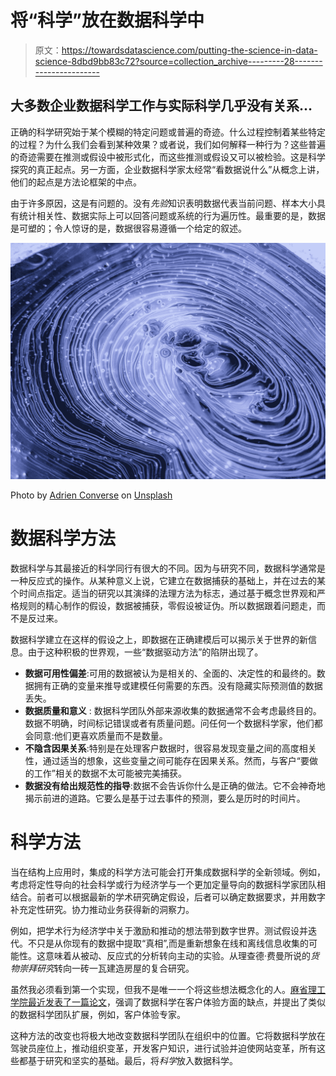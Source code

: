# 将“科学”放在数据科学中

> 原文：<https://towardsdatascience.com/putting-the-science-in-data-science-8dbd9bb83c72?source=collection_archive---------28----------------------->

## 大多数企业数据科学工作与实际科学几乎没有关系…

正确的科学研究始于某个模糊的特定问题或普遍的奇迹。什么过程控制着某些特定的过程？为什么我们会看到某种效果？或者说，我们如何解释一种行为？这些普遍的奇迹需要在推测或假设中被形式化，而这些推测或假设又可以被检验。这是科学探究的真正起点。另一方面，企业数据科学家太经常“看数据说什么”从概念上讲，他们的起点是方法论框架的中点。

由于许多原因，这是有问题的。没有*先验*知识表明数据代表当前问题、样本大小具有统计相关性、数据实际上可以回答问题或系统的行为遍历性。最重要的是，数据是可塑的；令人惊讶的是，数据很容易遵循一个给定的叙述。

![](img/b2cba47be32287e38c8d38ba1f023f3f.png)

Photo by [Adrien Converse](https://unsplash.com/@lurm?utm_source=medium&utm_medium=referral) on [Unsplash](https://unsplash.com?utm_source=medium&utm_medium=referral)

# **数据科学方法**

数据科学与其最接近的科学同行有很大的不同。因为与研究不同，数据科学通常是一种反应式的操作。从某种意义上说，它建立在数据捕获的基础上，并在过去的某个时间点指定。适当的研究以其演绎的法理方法为标志，通过基于概念世界观和严格规则的精心制作的假设，数据被捕获，零假设被证伪。所以数据跟着问题走，而不是反过来。

数据科学建立在这样的假设之上，即数据在正确建模后可以揭示关于世界的新信息。由于这种积极的世界观，一些“数据驱动方法”的陷阱出现了。

*   **数据可用性偏差**:可用的数据被认为是相关的、全面的、决定性的和最终的。数据拥有正确的变量来推导或建模任何需要的东西。没有隐藏实际预测值的数据丢失。
*   **数据质量和意义** : 数据科学团队外部来源收集的数据通常不会考虑最终目的。数据不明确，时间标记错误或者有质量问题。问任何一个数据科学家，他们都会同意:他们更喜欢质量而不是数量。
*   **不隐含因果关系**:特别是在处理客户数据时，很容易发现变量之间的高度相关性，通过适当的想象，这些变量之间可能存在因果关系。然而，与客户“要做的工作”相关的数据不太可能被完美捕获。
*   **数据没有给出规范性的指导**:数据不会告诉你什么是正确的做法。它不会神奇地揭示前进的道路。它要么是基于过去事件的预测，要么是历时的时间片。

# **科学方法**

当在结构上应用时，集成的科学方法可能会打开集成数据科学的全新领域。例如，考虑将定性导向的社会科学或行为经济学与一个更加定量导向的数据科学家团队相结合。前者可以根据最新的学术研究确定假设，后者可以确定数据要求，并用数字补充定性研究。协力推动业务获得新的洞察力。

例如，把学术行为经济学中关于激励和推动的想法带到数字世界。测试假设并迭代。不只是从你现有的数据中提取“真相”,而是重新想象在线和离线信息收集的可能性。这意味着从被动、反应式的分析转向主动的实验。从理查德·费曼所说的*货物崇拜研究*转向一砖一瓦建造房屋的复合研究。

虽然我必须看到第一个实现，但我不是唯一一个将这些想法概念化的人。[麻省理工学院最近发表了一篇论文](https://www.capgemini.com/news/capgemini-and-mit-report-defines-new-era-of-collaborative-customer-exchanges/)，强调了数据科学在客户体验方面的缺点，并提出了类似的数据科学团队扩展，例如，客户体验专家。

这种方法的改变也将极大地改变数据科学团队在组织中的位置。它将数据科学放在驾驶员座位上，推动组织变革，开发客户知识，进行试验并迫使网站变革，所有这些都基于研究和坚实的基础。最后，将*科学*放入数据科学。